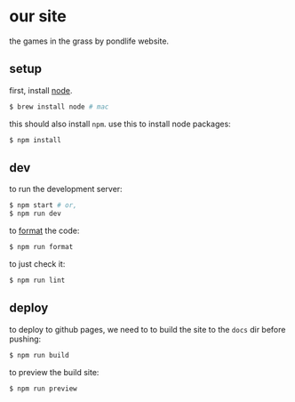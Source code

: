 # our site

the games in the grass by pondlife website.

## setup

first, install [node](https://nodejs.org/en/).

```sh
$ brew install node # mac
```

this should also install `npm`. use this to install node packages:

```sh
$ npm install
```

## dev

to run the development server:

```sh
$ npm start # or,
$ npm run dev
```

to [format](https://prettier.io/) the code:

```sh
$ npm run format
```

to just check it:

```sh
$ npm run lint
```

## deploy

to deploy to github pages, we need to to build the site to the `docs` dir before pushing:

```sh
$ npm run build
```

to preview the build site:

```sh
$ npm run preview
```
